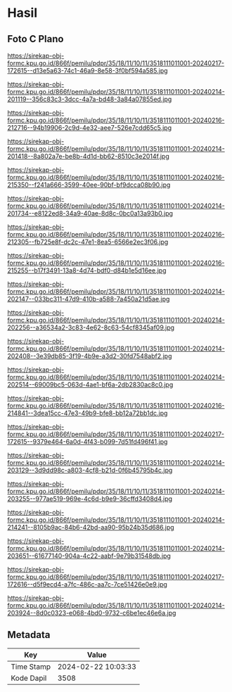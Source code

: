 # Hasil

## Foto C Plano

https://sirekap-obj-formc.kpu.go.id/866f/pemilu/pdpr/35/18/11/10/11/3518111011001-20240217-172615--d13e5a63-74c1-46a9-8e58-3f0bf594a585.jpg

https://sirekap-obj-formc.kpu.go.id/866f/pemilu/pdpr/35/18/11/10/11/3518111011001-20240214-201119--356c83c3-3dcc-4a7a-bd48-3a84a07855ed.jpg

https://sirekap-obj-formc.kpu.go.id/866f/pemilu/pdpr/35/18/11/10/11/3518111011001-20240216-212716--94b19906-2c9d-4e32-aee7-526e7cdd65c5.jpg

https://sirekap-obj-formc.kpu.go.id/866f/pemilu/pdpr/35/18/11/10/11/3518111011001-20240214-201418--8a802a7e-be8b-4d1d-bb62-8510c3e2014f.jpg

https://sirekap-obj-formc.kpu.go.id/866f/pemilu/pdpr/35/18/11/10/11/3518111011001-20240216-215350--f241a666-3599-40ee-90bf-bf9dcca08b90.jpg

https://sirekap-obj-formc.kpu.go.id/866f/pemilu/pdpr/35/18/11/10/11/3518111011001-20240214-201734--e8122ed8-34a9-40ae-8d8c-0bc0a13a93b0.jpg

https://sirekap-obj-formc.kpu.go.id/866f/pemilu/pdpr/35/18/11/10/11/3518111011001-20240216-212305--fb725e8f-dc2c-47e1-8ea5-6566e2ec3f06.jpg

https://sirekap-obj-formc.kpu.go.id/866f/pemilu/pdpr/35/18/11/10/11/3518111011001-20240216-215255--b17f3491-13a8-4d74-bdf0-d84b1e5d16ee.jpg

https://sirekap-obj-formc.kpu.go.id/866f/pemilu/pdpr/35/18/11/10/11/3518111011001-20240214-202147--033bc311-47d9-410b-a588-7a450a21d5ae.jpg

https://sirekap-obj-formc.kpu.go.id/866f/pemilu/pdpr/35/18/11/10/11/3518111011001-20240214-202256--a36534a2-3c83-4e62-8c63-54cf8345af09.jpg

https://sirekap-obj-formc.kpu.go.id/866f/pemilu/pdpr/35/18/11/10/11/3518111011001-20240214-202408--3e39db85-3f19-4b9e-a3d2-30fd7548abf2.jpg

https://sirekap-obj-formc.kpu.go.id/866f/pemilu/pdpr/35/18/11/10/11/3518111011001-20240214-202514--69009bc5-063d-4ae1-bf6a-2db2830ac8c0.jpg

https://sirekap-obj-formc.kpu.go.id/866f/pemilu/pdpr/35/18/11/10/11/3518111011001-20240216-214841--3dea15cc-47e3-49b9-bfe8-bb12a72bb1dc.jpg

https://sirekap-obj-formc.kpu.go.id/866f/pemilu/pdpr/35/18/11/10/11/3518111011001-20240217-172615--9379e464-6a0d-4f43-b099-7d51fd496f41.jpg

https://sirekap-obj-formc.kpu.go.id/866f/pemilu/pdpr/35/18/11/10/11/3518111011001-20240214-203129--3d9dd98c-a803-4cf8-b21d-0f6b45795b4c.jpg

https://sirekap-obj-formc.kpu.go.id/866f/pemilu/pdpr/35/18/11/10/11/3518111011001-20240214-203255--977ae519-969e-4c6d-b9e9-36cffd3408d4.jpg

https://sirekap-obj-formc.kpu.go.id/866f/pemilu/pdpr/35/18/11/10/11/3518111011001-20240214-214241--8105b9ac-84b6-42bd-aa90-95b24b35d686.jpg

https://sirekap-obj-formc.kpu.go.id/866f/pemilu/pdpr/35/18/11/10/11/3518111011001-20240214-203651--61677140-904a-4c22-aabf-9e79b31548db.jpg

https://sirekap-obj-formc.kpu.go.id/866f/pemilu/pdpr/35/18/11/10/11/3518111011001-20240217-172616--d5f9ecd4-a7fc-486c-aa7c-7ce51426e0e9.jpg

https://sirekap-obj-formc.kpu.go.id/866f/pemilu/pdpr/35/18/11/10/11/3518111011001-20240214-203924--8d0c0323-e068-4bd0-9732-c6be1ec46e6a.jpg


## Metadata

| Key        | Value               |
| ---------- | ------------------- |
| Time Stamp | 2024-02-22 10:03:33 |
| Kode Dapil | 3508                |



